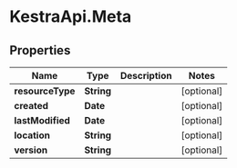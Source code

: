 # KestraApi.Meta

## Properties

Name | Type | Description | Notes
------------ | ------------- | ------------- | -------------
**resourceType** | **String** |  | [optional] 
**created** | **Date** |  | [optional] 
**lastModified** | **Date** |  | [optional] 
**location** | **String** |  | [optional] 
**version** | **String** |  | [optional] 


